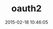 ---
layout: post
title:  "oauth2"
repo:   "intridea/oauth2"
date:   2015-02-18 10:46:05
gemurl: http://github.com/intridea/oauth2
---